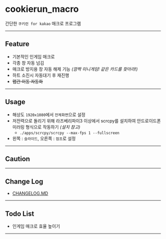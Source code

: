 # cookierun_macro

간단한 `쿠키런 for kakao` 매크로 프로그램

---

## Feature

- 기본적인 인게임 매크로
- 각종 창 자동 넘김
- 매크로 방지용 창 자동 해제 기능 *(깜짝 미니게임! 같은 카드를 찾아라!)*
- 하트 소진시 자동대기 후 재진행
- ~~맵간 이동 자동화~~

---

## Usage

- 해상도 `1920x1080`에서 `전체화면`으로 설정
- 저전력으로 돌리기 위해 라즈베리파이3 이상에서 scrcpy를 설치하여 안드로이드폰 미러링 형식으로 작동하기 *(설치 참고)*
    - `./apps/scrcpy/scrcpy --max-fps 1 --fullscreen`
- 왼쪽 : `슬라이드`, 오른쪽 : `점프`로 설정

---

## Caution



---

## Change Log

- [CHANGELOG.MD](https://github.com/syki66/cookierun-macro/blob/master/CHANGELOG.MD)

---

## Todo List

- 인게임 매크로 효율 높이기

---